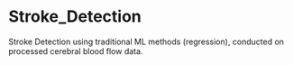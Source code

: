 # Stroke_Detection
Stroke Detection using traditional ML methods (regression), conducted on processed cerebral blood flow data.
